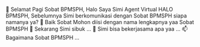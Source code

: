 👋 Selamat Pagi Sobat BPMSPH, Halo Saya Simi Agent Virtual HALO BPMSPH, Sebelumnya Simi berkomunikasi dengan Sobat BPMSPH siapa namanya ya?
👀 Baik Sobat Mohon diisi dengan nama lengkapnya yaa Sobat BPMSPH
🌱 Sekarang Simi sibuk ...
💞️ Simi bisa bekerjasama apa yaa ...
📫 Bagaimana Sobat BPMSPH ...
